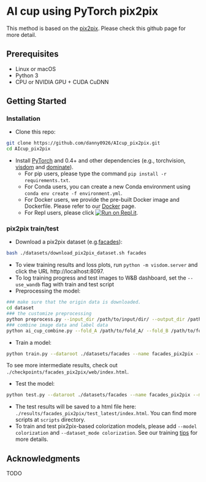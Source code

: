 

# AI cup using PyTorch pix2pix

This method is based on the [pix2pix](https://github.com/junyanz/pytorch-CycleGAN-and-pix2pix.git). Please check this github page for more detail.


## Prerequisites
- Linux or macOS
- Python 3
- CPU or NVIDIA GPU + CUDA CuDNN

## Getting Started
### Installation

- Clone this repo:
```bash
git clone https://github.com/danny0926/AIcup_pix2pix.git
cd AIcup_pix2pix
```

- Install [PyTorch](http://pytorch.org) and 0.4+ and other dependencies (e.g., torchvision, [visdom](https://github.com/facebookresearch/visdom) and [dominate](https://github.com/Knio/dominate)).
  - For pip users, please type the command `pip install -r requirements.txt`.
  - For Conda users, you can create a new Conda environment using `conda env create -f environment.yml`.
  - For Docker users, we provide the pre-built Docker image and Dockerfile. Please refer to our [Docker](docs/docker.md) page.
  - For Repl users, please click [![Run on Repl.it](https://repl.it/badge/github/junyanz/pytorch-CycleGAN-and-pix2pix)](https://repl.it/github/junyanz/pytorch-CycleGAN-and-pix2pix).



### pix2pix train/test
- Download a pix2pix dataset (e.g.[facades](http://cmp.felk.cvut.cz/~tylecr1/facade/)):
```bash
bash ./datasets/download_pix2pix_dataset.sh facades
```
- To view training results and loss plots, run `python -m visdom.server` and click the URL http://localhost:8097.
- To log training progress and test images to W&B dashboard, set the `--use_wandb` flag with train and test script
- Preprocessing the model:
```bash
### make sure that the origin data is downloaded.
cd dataset
### the customize preprocessing
python preprocess.py --input_dir /path/to/input/dir/ --output_dir /path/to/output/dir/
### combine image data and label data 
python ai_cup_combine.py --fold_A /path/to/fold_A/ --fold_B /path/to/fold_B/
```
- Train a model:
```bash
python train.py --dataroot ./datasets/facades --name facades_pix2pix --model pix2pix --direction AtoB
```
To see more intermediate results, check out  `./checkpoints/facades_pix2pix/web/index.html`.

- Test the model:
```bash
python test.py --dataroot ./datasets/facades --name facades_pix2pix --model pix2pix --direction AtoB
```
- The test results will be saved to a html file here: `./results/facades_pix2pix/test_latest/index.html`. You can find more scripts at `scripts` directory.
- To train and test pix2pix-based colorization models, please add `--model colorization` and `--dataset_mode colorization`. See our training [tips](https://github.com/junyanz/pytorch-CycleGAN-and-pix2pix/blob/master/docs/tips.md#notes-on-colorization) for more details.


## Acknowledgments
TODO
